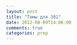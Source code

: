 ```yaml
---
layout: post
title: "Темы для 301"
date: 2012-08-09T14:06:00
comments: true
categories: prep
---
```

